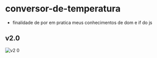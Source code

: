 # conversor-de-temperatura
 - finalidade de por em pratica meus conhecimentos de dom e if do js

 ## v2.0
 ![v2 0](https://user-images.githubusercontent.com/72477227/112739081-9dedf600-8f47-11eb-85fe-0ba195213222.png)

